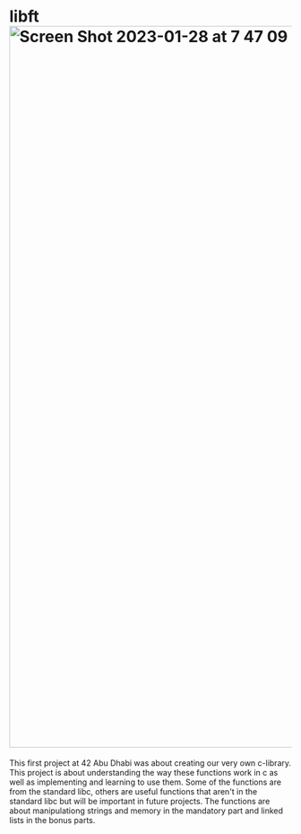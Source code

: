 # libft<img width="1286" alt="Screen Shot 2023-01-28 at 7 47 09 PM" src="https://user-images.githubusercontent.com/82111543/215275901-c73ec2b8-3601-4211-9119-a196c8e8819b.png">


This first project at 42 Abu Dhabi was about creating our very own c-library.  This project is about understanding the way these functions work in c as well as implementing and learning to use them. Some of the functions are from the standard libc, others are useful functions that aren't in the standard libc but will be important in future projects. The functions are about manipulationg strings and memory in the mandatory part and linked lists in the bonus parts.
